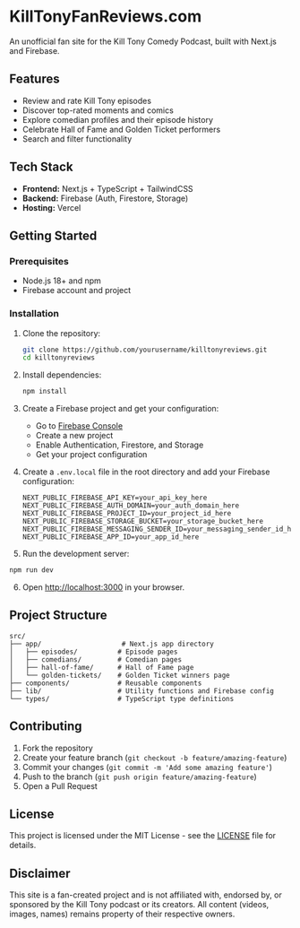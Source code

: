 # KillTonyFanReviews.com

An unofficial fan site for the Kill Tony Comedy Podcast, built with Next.js and Firebase.

## Features

- Review and rate Kill Tony episodes
- Discover top-rated moments and comics
- Explore comedian profiles and their episode history
- Celebrate Hall of Fame and Golden Ticket performers
- Search and filter functionality

## Tech Stack

- **Frontend:** Next.js + TypeScript + TailwindCSS
- **Backend:** Firebase (Auth, Firestore, Storage)
- **Hosting:** Vercel

## Getting Started

### Prerequisites

- Node.js 18+ and npm
- Firebase account and project

### Installation

1. Clone the repository:
   ```bash
   git clone https://github.com/yourusername/killtonyreviews.git
   cd killtonyreviews
   ```

2. Install dependencies:
   ```bash
   npm install
   ```

3. Create a Firebase project and get your configuration:
   - Go to [Firebase Console](https://console.firebase.google.com/)
   - Create a new project
   - Enable Authentication, Firestore, and Storage
   - Get your project configuration

4. Create a `.env.local` file in the root directory and add your Firebase configuration:
   ```
   NEXT_PUBLIC_FIREBASE_API_KEY=your_api_key_here
   NEXT_PUBLIC_FIREBASE_AUTH_DOMAIN=your_auth_domain_here
   NEXT_PUBLIC_FIREBASE_PROJECT_ID=your_project_id_here
   NEXT_PUBLIC_FIREBASE_STORAGE_BUCKET=your_storage_bucket_here
   NEXT_PUBLIC_FIREBASE_MESSAGING_SENDER_ID=your_messaging_sender_id_here
   NEXT_PUBLIC_FIREBASE_APP_ID=your_app_id_here
   ```

5. Run the development server:
```bash
npm run dev
```

6. Open [http://localhost:3000](http://localhost:3000) in your browser.

## Project Structure

```
src/
├── app/                    # Next.js app directory
│   ├── episodes/          # Episode pages
│   ├── comedians/         # Comedian pages
│   ├── hall-of-fame/      # Hall of Fame page
│   └── golden-tickets/    # Golden Ticket winners page
├── components/            # Reusable components
├── lib/                   # Utility functions and Firebase config
└── types/                 # TypeScript type definitions
```

## Contributing

1. Fork the repository
2. Create your feature branch (`git checkout -b feature/amazing-feature`)
3. Commit your changes (`git commit -m 'Add some amazing feature'`)
4. Push to the branch (`git push origin feature/amazing-feature`)
5. Open a Pull Request

## License

This project is licensed under the MIT License - see the [LICENSE](LICENSE) file for details.

## Disclaimer

This site is a fan-created project and is not affiliated with, endorsed by, or sponsored by the Kill Tony podcast or its creators. All content (videos, images, names) remains property of their respective owners.
